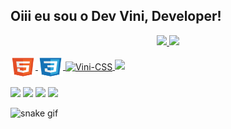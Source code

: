 ## Oiii eu sou o Dev Vini, Developer!

<div align="center">
  <a href="https://github.com/Vinicius2J">
  <img height="180em" src="https://github-readme-stats.vercel.app/api?username=Vinicius2J&show_icons=true&theme=tokyonight&include_all_commits=true&count_private=true"/>
  <img height="180em" src="https://github-readme-stats.vercel.app/api/top-langs/?username=Vinicius2J&layout=compact&langs_count=7&theme=tokyonight"/>
</div>

<div style="display: inline_block"><br>

<img align="center" alt="Vini-HTML" height="30" width="40" src="https://raw.githubusercontent.com/devicons/devicon/master/icons/html5/html5-original.svg">
<img align="center" alt="Vini-CSS" height="30" width="40" src="https://raw.githubusercontent.com/devicons/devicon/master/icons/css3/css3-original.svg">
<img align="center" alt="Vini-CSS" height="30" width="40" src="https://cdn.jsdelivr.net/gh/devicons/devicon/icons/javascript/javascript-original.svg">
<img src="https://cdn.jsdelivr.net/gh/devicons/devicon/icons/react/react-original.svg" />
</div>
<br>
<div> 
  <a href="https://www.instagram.com/dev.vini17/" target="_blank"><img src="https://img.shields.io/badge/-Instagram-%23E4405F?style=for-the-badge&logo=instagram&logoColor=white" target="_blank"></a>
 <a href="https://discord.com/channels/@V1N1#2741" target="_blank"><img src="https://img.shields.io/badge/Discord-7289DA?style=for-the-badge&logo=discord&logoColor=white" target="_blank"></a> 
  <a href = "mailto:jose.vinicius.batista292@gmail.com?subject=Oque%20o%20Sr.%C2%AA%20Deseja"><img src="https://img.shields.io/badge/-Gmail-%23333?style=for-the-badge&logo=gmail&logoColor=white" target="_blank"></a>
  <a href="https://www.linkedin.com/in/jose-vin%C3%ADcios-batista-dos-santos-bb11a0209/" target="_blank"><img src="https://img.shields.io/badge/-LinkedIn-%230077B5?style=for-the-badge&logo=linkedin&logoColor=white" target="_blank"></a> 
  
![snake gif](https://github.com/Vinicius2J/Vinicius2J/blob/output/github-contribution-grid-snake.svg)
 
</div>
